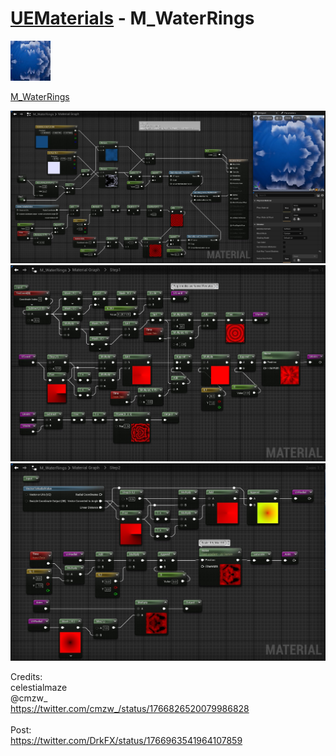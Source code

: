 # <a href="..">UEMaterials</a> - M_WaterRings
<img src="M_WaterRings_00.jpeg" width="64px" /><br/>

<a href="../M_WaterRings.uasset">M_WaterRings</a><br/>

<img src="M_WaterRings_01.jpeg" width="640px" /><br/>
<img src="M_WaterRings_02.jpeg" width="640px" /><br/>
<img src="M_WaterRings_03.jpeg" width="640px" /><br/>

Credits:<br/>
celestialmaze<br/>
@cmzw_<br/>
<a href="https://twitter.com/cmzw_/status/1766826520079986828">https://twitter.com/cmzw_/status/1766826520079986828</a><br/>
<br/>
Post:<br/>
<a href="https://twitter.com/DrkFX/status/1766963541964107859">https://twitter.com/DrkFX/status/1766963541964107859</a><br/>